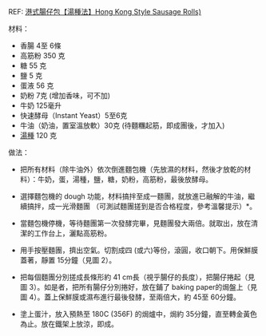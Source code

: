REF: 
[港式腸仔包【湯種法】Hong Kong Style Sausage Rolls)](https://www.christinesrecipes.com/2010/03/hong-kong-style-sausage-rolls.html)

材料：
- 香腸 4至 6條
- 高筋粉 350 克
- 糖 55 克
- 鹽 5 克
- 蛋液 56 克
- 奶粉 7克 (增加香味，可不加)
- 牛奶 125毫升
- 快速酵母（Instant Yeast）5至6克
- 牛油（奶油，置室溫放軟）30克 (待麵糰起筋，即成團後，才加入)
- [湯種](湯種.md) 120 克

做法：
- 把所有材料（除牛油外）依次倒進麵包機（先放濕的材料，然後才放乾的材料）：牛奶，蛋，湯種，鹽，糖，奶粉，高筋粉，最後放酵母。

- 選擇麵包機的 dough 功能，材料搞拌至成一麵團，就放進已融解的牛油，繼續搞拌，成一光滑麵團 （可測試麵團搓到是否合格程度，參考溫馨提示）*。

- 當麵包機停機，等待麵團第一次發酵完畢，見麵團發大兩倍。就取出，放在清潔的工作台上，灑點高筋粉。

- 用手按壓麵團，擠出空氣。切割成四 (或六)等份，滾圓，收口朝下。用保鮮膜蓋著，靜置 15分鐘（見圖 2）。

- 把每個麵團分別搓成長條形約 41 cm長（視乎腸仔的長度），把腸仔捲起（見圖 3）。如是者，把所有腸仔分別捲好，放在鋪了 baking paper的焗盤上（見圖 4）。蓋上保鮮膜或濕布進行最後發酵，至兩倍大，約 45至 60分鐘。

- 塗上蛋汁，放入預熱至 180C (356F) 的焗爐中，焗約 35分鐘，直至轉金黃色為止。放在鐵架上放涼，即成。